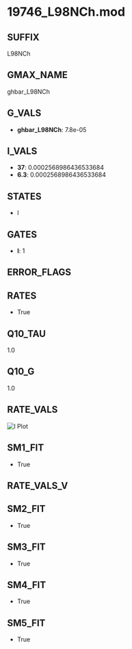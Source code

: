 # 19746_L98NCh.mod

## SUFFIX

L98NCh

## GMAX_NAME

ghbar_L98NCh

## G_VALS

- **ghbar_L98NCh**: 7.8e-05

## I_VALS

- **37**: 0.0002568986436533684
- **6.3**: 0.0002568986436533684

## STATES

- l

## GATES

- **l**: 1

## ERROR_FLAGS


## RATES

- True

## Q10_TAU

1.0

## Q10_G

1.0

## RATE_VALS

![l Plot](/Users/pbozelos/Dropbox/icg-Chai-Panos/supermodels/output_markdown_files/IH/19746_L98NCh.mod/images/l.png)

## SM1_FIT

- True

## RATE_VALS_V

## SM2_FIT

- True

## SM3_FIT

- True

## SM4_FIT

- True

## SM5_FIT

- True

